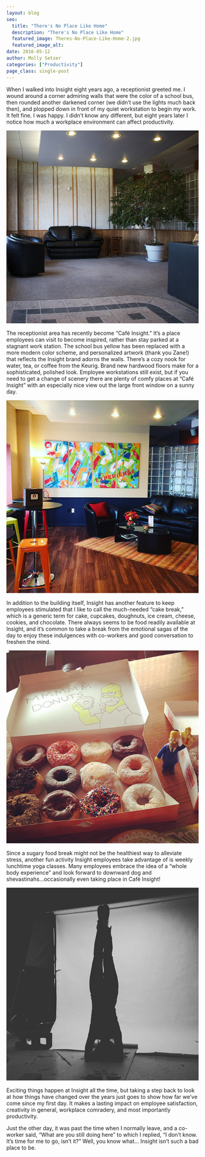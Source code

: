 ```yaml
---
layout: blog
seo:
  title: "There's No Place Like Home"
  description: "There's No Place Like Home"
  featured_image: Theres-No-Place-Like-Home-2.jpg
  featured_image_alt:
date: 2016-05-12
author: Molly Setzer
categories: ["Productivity"]
page_class: single-post
---
```


When I walked into Insight eight years ago, a receptionist greeted me. I wound around a corner admiring walls that were the color of a school bus, then rounded another darkened corner (we didn’t use the lights much back then), and plopped down in front of my quiet workstation to begin my work. It felt fine. I was happy. I didn’t know any different, but eight years later I notice how much a workplace environment can affect productivity.

![There's No Place Like Home Lobby Before](Theres-No-Place-Like-Home-1.jpg)

The receptionist area has recently become “Café Insight.” It’s a place employees can visit to become inspired, rather than stay parked at a stagnant work station. The school bus yellow has been replaced with a more modern color scheme, and personalized artwork (thank you Zane!) that reflects the Insight brand adorns the walls. There’s a cozy nook for water, tea, or coffee from the Keurig. Brand new hardwood floors make for a sophisticated, polished look. Employee workstations still exist, but if you need to get a change of scenery there are plenty of comfy places at “Café Insight” with an especially nice view out the large front window on a sunny day.

![There's No Place Like Home Lobby After](Theres-No-Place-Like-Home-2.jpg)

In addition to the building itself, Insight has another feature to keep employees stimulated that I like to call the much-needed “cake break,” which is a generic term for cake, cupcakes, doughnuts, ice cream, cheese, cookies, and chocolate. There always seems to be food readily available at Insight, and it’s common to take a break from the emotional sagas of the day to enjoy these indulgences with co-workers and good conversation to freshen the mind.

![There's No Place Like Home Donuts](Theres-No-Place-Like-Home-3.jpg)

Since a sugary food break might not be the healthiest way to alleviate stress, another fun activity Insight employees take advantage of is weekly lunchtime yoga classes. Many employees embrace the idea of a “whole body experience” and look forward to downward dog and shevastinahs...occasionally even taking place in Café Insight!

![There's No Place Like Home Yoga](Theres-No-Place-Like-Home-4.jpg)

Exciting things happen at Insight all the time, but taking a step back to look at how things have changed over the years just goes to show how far we’ve come since my first day. It makes a lasting impact on employee satisfaction, creativity in general, workplace comradery, and most importantly productivity.

Just the other day, it was past the time when I normally leave, and a co-worker said, “What are you still doing here” to which I replied, “I don’t know. It’s time for me to go, isn’t it?” Well, you know what… Insight isn’t such a bad place to be.
